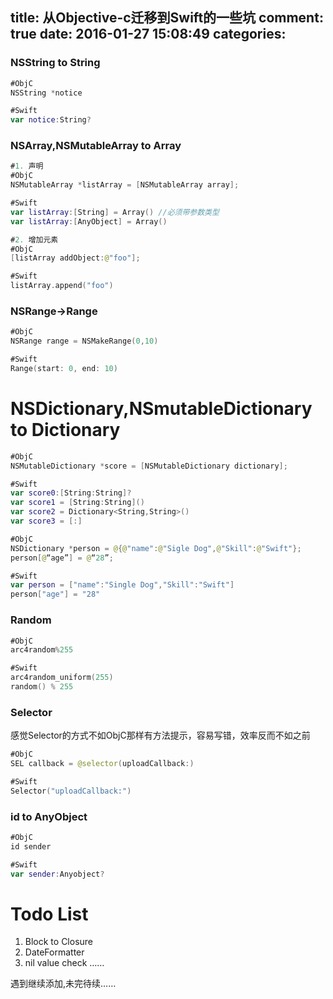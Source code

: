 title: 从Objective-c迁移到Swift的一些坑
comment: true
date: 2016-01-27 15:08:49
categories:
---

### NSString to String
```swift
#ObjC
NSString *notice

#Swift
var notice:String?
```

### NSArray,NSMutableArray to Array

```swift
#1. 声明
#ObjC
NSMutableArray *listArray = [NSMutableArray array];

#Swift
var listArray:[String] = Array() //必须带参数类型
var listArray:[AnyObject] = Array()

#2. 增加元素
#ObjC
[listArray addObject:@"foo"];

#Swift
listArray.append("foo")
```

### NSRange->Range
```swift
#ObjC
NSRange range = NSMakeRange(0,10)

#Swift
Range(start: 0, end: 10)

```

# NSDictionary,NSmutableDictionary  to Dictionary
```swift
#ObjC
NSMutableDictionary *score = [NSMutableDictionary dictionary];

#Swift
var score0:[String:String]?
var score1 = [String:String]()
var score2 = Dictionary<String,String>()
var score3 = [:]

#ObjC
NSDictionary *person = @{@"name":@"Sigle Dog",@"Skill":@"Swift"};
person[@“age”] = @“28”;

#Swift
var person = ["name":"Single Dog","Skill":"Swift"]
person["age"] = "28"
```

### Random

```swift
#ObjC
arc4random%255

#Swift
arc4random_uniform(255)
random() % 255
```

### Selector 
感觉Selector的方式不如ObjC那样有方法提示，容易写错，效率反而不如之前
```swift
#ObjC
SEL callback = @selector(uploadCallback:)

#Swift
Selector("uploadCallback:")
```

### id to AnyObject
```swift
#ObjC
id sender

#Swift
var sender:Anyobject?
```  


# Todo List
1. Block to Closure
2. DateFormatter
3. nil value check
……

遇到继续添加,未完待续……

